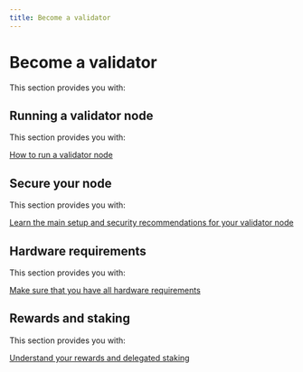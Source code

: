 ```yaml
---
title: Become a validator
---
```


# Become a validator

This section provides you with:

## Running a validator node

This section provides you with:

[How to run a validator node](/docs/become-a-validator/run-validator-node.md)

## Secure your node

This section provides you with:

[Learn the main setup and security recommendations for your validator node](/docs/become-a-validator/security-recommendation.md)

## Hardware requirements

This section provides you with:

[Make sure that you have all hardware requirements](/docs/become-a-validator/hardware-requirements.md)

## Rewards and staking

This section provides you with:

[Understand your rewards and delegated staking](/docs/become-a-validator/delegated-staking-and-rewards.md)
